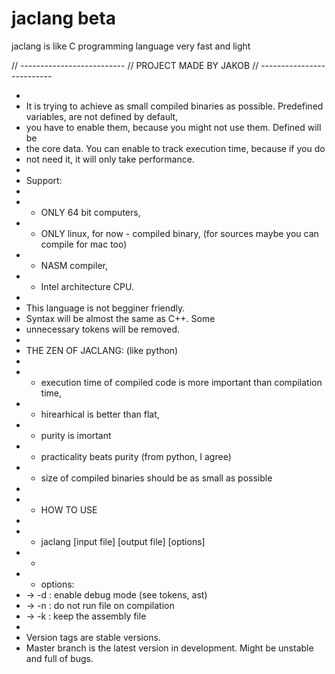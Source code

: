 # jaclang beta
jaclang is like C programming language very fast and light

// --------------------------
// PROJECT MADE BY JAKOB
// --------------------------

 *
 * It is trying to achieve as small compiled binaries as possible. Predefined variables, are not defined by default, 
 * you have to enable them, because you might not use them. Defined will be 
 * the core data. You can enable to track execution time, because if you do 
 * not need it, it will only take performance.  
 * 
 * Support:
 * 
 * - ONLY 64 bit computers,
 * - ONLY linux, for now - compiled binary, (for sources maybe you can compile for mac too)
 * - NASM compiler,
 * - Intel architecture CPU.
 * 
 * This language is not begginer friendly.
 * Syntax will be almost the same as C++. Some 
 * unnecessary tokens will be removed.
 * 
 *  THE ZEN OF JACLANG: (like python)
 * 
 * - execution time of compiled code is more important than compilation time,
 * - hirearhical is better than flat,
 * - purity is imortant
 * - practicality beats purity (from python, I agree)
 * - size of compiled binaries should be as small as possible
 *
 * - HOW TO USE
 * 
 * - jaclang [input file] [output file] [options]
 * -
 * - options:
 * -> -d : enable debug mode (see tokens, ast)
 * -> -n : do not run file on compilation
 * -> -k : keep the assembly file
 * 
 * Version tags are stable versions. 
 * Master branch is the latest version in development. Might be unstable and full of bugs.
